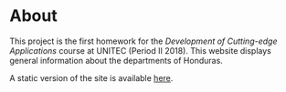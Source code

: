 # About
This project is the first homework for the _Development of Cutting-edge Applications_ course at UNITEC (Period II 2018). This website displays general information about the departments of Honduras.

A static version of the site is available [here](https://andresrgz.github.io/honduras-departments-website-static/).
